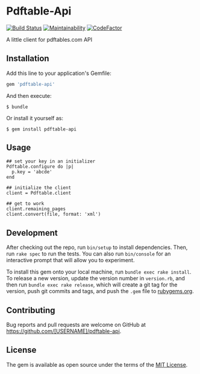 # Pdftable-Api
[![Build Status](https://travis-ci.org/ej2015/pdftable-api.svg?branch=master)](https://travis-ci.org/ej2015/pdftable-api)
[![Maintainability](https://api.codeclimate.com/v1/badges/1cbdaca4ce5f83a9d898/maintainability)](https://codeclimate.com/github/ej2015/pdftable-api/maintainability)
[![CodeFactor](https://www.codefactor.io/repository/github/ej2015/pdftable-api/badge)](https://www.codefactor.io/repository/github/ej2015/pdftable-api)

A little client for pdftables.com API
## Installation

Add this line to your application's Gemfile:

```ruby
gem 'pdftable-api'
```

And then execute:

    $ bundle

Or install it yourself as:

    $ gem install pdftable-api

## Usage

```
## set your key in an initializer
Pdftable.configure do |p|
  p.key = 'abcde'
end

## initialize the client
client = Pdftable.client

## get to work
client.remaining_pages
client.convert(file, format: 'xml')

```

## Development

After checking out the repo, run `bin/setup` to install dependencies. Then, run `rake spec` to run the tests. You can also run `bin/console` for an interactive prompt that will allow you to experiment.

To install this gem onto your local machine, run `bundle exec rake install`. To release a new version, update the version number in `version.rb`, and then run `bundle exec rake release`, which will create a git tag for the version, push git commits and tags, and push the `.gem` file to [rubygems.org](https://rubygems.org).

## Contributing

Bug reports and pull requests are welcome on GitHub at https://github.com/[USERNAME]/pdftable-api.


## License

The gem is available as open source under the terms of the [MIT License](http://opensource.org/licenses/MIT).

